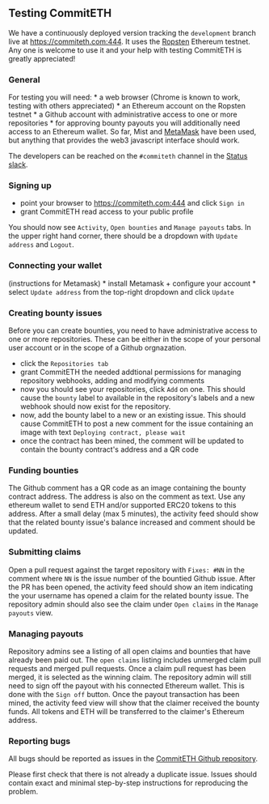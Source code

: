 ## Testing CommitETH

We have a continuously deployed version tracking the `development`
branch live at <https://commiteth.com:444>. It uses the
[Ropsten](https://ropsten.io/) Ethereum testnet. Any one is welcome to
use it and your help with testing CommitETH is greatly appreciated\!

### General

For testing you will need: \* a web browser (Chrome is known to work,
testing with others appreciated) \* an Ethereum account on the Ropsten
testnet \* a Github account with administrative access to one or more
repositories \* for approving bounty payouts you will additionally need
access to an Ethereum wallet. So far, Mist and
[MetaMask](https://metamask.io/) have been used, but anything that
provides the web3 javascript interface should work.

The developers can be reached on the `#commiteth` channel in the [Status
slack](http://slack.status.im/).

### Signing up

  - point your browser to <https://commiteth.com:444> and click `Sign
    in`
  - grant CommitETH read access to your public profile

You should now see `Activity`, `Open bounties` and `Manage payouts`
tabs. In the upper right hand corner, there should be a dropdown with
`Update address` and `Logout`.

### Connecting your wallet

(instructions for Metamask) \* install Metamask + configure your account
\* select `Update address` from the top-right dropdown and click
`Update`

### Creating bounty issues

Before you can create bounties, you need to have administrative access
to one or more repositories. These can be either in the scope of your
personal user account or in the scope of a Github orgnazation.

  - click the `Repositories tab`
  - grant CommitETH the needed addtional permissions for managing
    repository webhooks, adding and modifying comments
  - now you should see your repositories, click `Add` on one. This
    should cause the `bounty` label to available in the repository's
    labels and a new webhook should now exist for the repository.
  - now, add the bounty label to a new or an existing issue. This should
    cause CommitETH to post a new comment for the issue containing an
    image with text `Deploying contract, please wait`
  - once the contract has been mined, the comment will be updated to
    contain the bounty contract's address and a QR code

### Funding bounties

The Github comment has a QR code as an image containing the bounty
contract address. The address is also on the comment as text. Use any
ethereum wallet to send ETH and/or supported ERC20 tokens to this
address. After a small delay (max 5 minutes), the activity feed should
show that the related bounty issue's balance increased and comment
should be updated.

### Submitting claims

Open a pull request against the target repository with `Fixes: #NN` in
the comment where `NN` is the issue number of the bountied Github issue.
After the PR has been opened, the activity feed should show an item
indicating the your username has opened a claim for the related bounty
issue. The repository admin should also see the claim under `Open
claims` in the `Manage payouts` view.

### Managing payouts

Repository admins see a listing of all open claims and bounties that
have already been paid out. The `open claims` listing includes unmerged
claim pull requests and merged pull requests. Once a claim pull request
has been merged, it is selected as the winning claim. The repository
admin will still need to sign off the payout with his connected Ethereum
wallet. This is done with the `Sign off` button. Once the payout
transaction has been mined, the activity feed view will show that the
claimer received the bounty funds. All tokens and ETH will be
transferred to the claimer's Ethereum address.

### Reporting bugs

All bugs should be reported as issues in the [CommitETH Github
repository](https://github.com/status-im/commiteth/issues).

Please first check that there is not already a duplicate issue. Issues
should contain exact and minimal step-by-step instructions for
reproducing the problem.